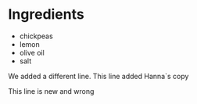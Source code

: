 # Ingredients
- chickpeas
- lemon
- olive oil
- salt 


We added a different line.
This line added Hanna`s copy

This line is new and wrong
